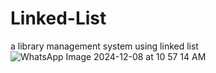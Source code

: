 # Linked-List
a library management system using linked list
![WhatsApp Image 2024-12-08 at 10 57 14 AM](https://github.com/user-attachments/assets/431fa246-7dfe-429c-95ca-72d1830a8d66)
